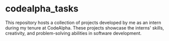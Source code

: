 # codealpha_tasks
This repository hosts a collection of projects developed by me as an intern during my tenure at CodeAlpha. These projects showcase the interns' skills, creativity, and problem-solving abilities in software development.
